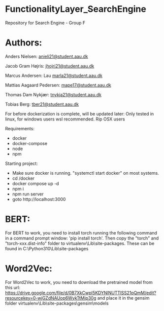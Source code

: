 # FunctionalityLayer_SearchEngine

Repository for Search Engine - Group F

# Authors:

Anders Nielsen: anieli21@student.aau.dk

Jacob Gram Højris: jhojri21@student.aau.dk

Marcus Andersen: Lau marla21@student.aau.dk

Mattias Aagaard Pedersen: mape17@student.aau.dk

Thomas Dam Nykjær: tnykja21@student.aau.dk

Tobias Berg: tber21@student.aau.dk

For before dockerization is complete, will be updated later:
Only tested in linux, for windows users wsl recommended. Rip OSX users

Requirements:

- docker
- docker-compose
- node
- npm

Starting project:

- Make sure docker is running. "systemctl start docker" on most systems.
- cd <projectRoot>/docker
- docker compose up -d
- npm i
- npm run server
- goto http://localhost:3000

# BERT:

For BERT to work, you need to install torch running the following command in a command prompt window: 'pip install torch'. Then copy the "torch" and "torch-xxx.dist-info" folder to virtualenv\Lib\site-packages. These can be found in C:\Python310\Lib\site-packages

# Word2Vec:

For Word2Vec to work, you need to download the pretrained model from this url: https://drive.google.com/file/d/0B7XkCwpI5KDYNlNUTTlSS21pQmM/edit?resourcekey=0-wjGZdNAUop6WykTtMip30g and place it in the gensim folder virtualenv\Lib\site-packages\gensim\models
